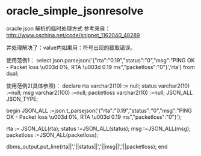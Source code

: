 # oracle_simple_jsonresolve

oracle json 解析的临时处理方式
参考来自：http://www.oschina.net/code/snippet_1162040_48289

并处理解决了：value内如果用：符号出现的截取错误。

使用范例1：
select json.parsejson('{"rta":"0.19","status":"0","msg":"PING OK - Packet loss \u003d 0%, RTA \u003d 0.19 ms","packetloss":"0"}','rta') from dual;

使用范例2(具体参照)：
declare 
rta varchar2(10) := null;
status varchar2(10) :=null;
msg varchar2(100) :=null;
packetloss varchar2(10) :=null;
JSON_ALL JSON_TYPE;

begin 
JSON_ALL :=json.t_parsejson('{"rta":"0.19","status":"0","msg":"PING OK - Packet loss \u003d 0%, RTA \u003d 0.19 ms","packetloss":"0"}');

rta  := JSON_ALL(rta);
status  :=JSON_ALL(status);
msg :=JSON_ALL(msg);
packetloss :=JSON_ALL(packetloss);

dbms_output.put_line(rta||','||status||','||msg||','||packetloss);
end
